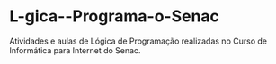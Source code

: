 # L-gica--Programa-o-Senac
Atividades e aulas de Lógica de Programação realizadas no Curso de Informática para Internet do Senac.
